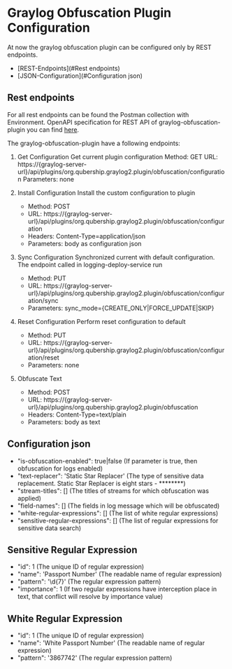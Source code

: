 # Graylog Obfuscation Plugin Configuration

At now the graylog obfuscation plugin can be configured only by REST endpoints.

* [REST-Endpoints](#Rest endpoints)
* [JSON-Configuration](#Configuration json)

## Rest endpoints

For all rest endpoints can be found the Postman collection with Environment.
OpenAPI specification for REST API of graylog-obfuscation-plugin you can find [here](api/openapi.yaml).

The graylog-obfuscation-plugin have a following endpoints:

1. Get Configuration
    Get current plugin configuration
    Method: GET
    URL: https://{graylog-server-url}/api/plugins/org.qubership.graylog2.plugin/obfuscation/configuration
    Parameters: none

2. Install Configuration
    Install the custom configuration to plugin
    * Method: POST
    * URL: https://{graylog-server-url}/api/plugins/org.qubership.graylog2.plugin/obfuscation/configuration
    * Headers: Content-Type=application/json
    * Parameters: body as configuration json

3. Sync Configuration
    Synchronized current with default configuration.
    The endpoint called in logging-deploy-service run
    * Method: PUT
    * URL: https://{graylog-server-url}/api/plugins/org.qubership.graylog2.plugin/obfuscation/configuration/sync
    * Parameters: sync_mode={CREATE_ONLY|FORCE_UPDATE|SKIP}

4. Reset Configuration
    Perform reset configuration to default
    * Method: PUT
    * URL: https://{graylog-server-url}/api/plugins/org.qubership.graylog2.plugin/obfuscation/configuration/reset
    * Parameters: none

5. Obfuscate Text
   * Method: POST
   * URL: https://{graylog-server-url}/api/plugins/org.qubership.graylog2.plugin/obfuscation
   * Headers: Content-Type=text/plain
   * Parameters: body as text

## Configuration json

* "is-obfuscation-enabled": true|false (If parameter is true, then obfuscation for logs enabled)
* "text-replacer": 'Static Star Replacer' (The type of sensitive data replacement.
  Static Star Replacer is eight stars - ********)
* "stream-titles": [] (The titles of streams for which obfuscation was applied)
* "field-names": [] (The fields in log message which will be obfuscated)
* "white-regular-expressions": [] (The list of white regular expressions)
* "sensitive-regular-expressions": [] (The list of regular expressions for sensitive data search)

## Sensitive Regular Expression

* "id": 1 (The unique ID of regular expression)
* "name": 'Passport Number' (The readable name of regular expression)
* "pattern": '\\d{7}' (The regular expression pattern)
* "importance": 1 (If two regular expressions have interception place in text, that conflict will resolve by importance value)

## White Regular Expression

* "id": 1 (The unique ID of regular expression)
* "name": 'White Passport Number' (The readable name of regular expression)
* "pattern": '3867742' (The regular expression pattern)